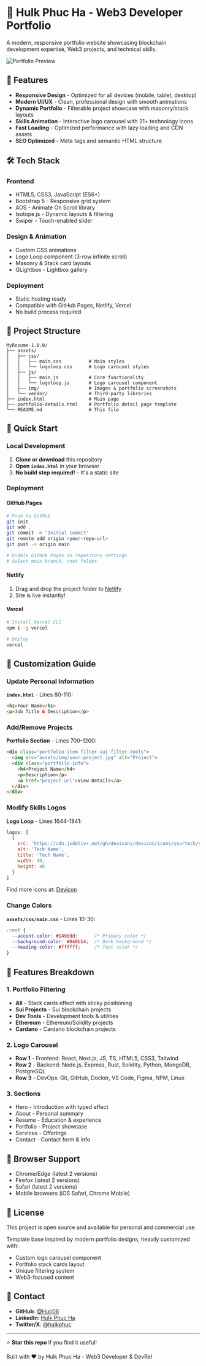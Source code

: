 # 🚀 Hulk Phuc Ha - Web3 Developer Portfolio

A modern, responsive portfolio website showcasing blockchain development expertise, Web3 projects, and technical skills.

![Portfolio Preview](assets/img/hero-bg.jpg)

## 🌟 Features

- **Responsive Design** - Optimized for all devices (mobile, tablet, desktop)
- **Modern UI/UX** - Clean, professional design with smooth animations
- **Dynamic Portfolio** - Filterable project showcase with masonry/stack layouts
- **Skills Animation** - Interactive logo carousel with 21+ technology icons
- **Fast Loading** - Optimized performance with lazy loading and CDN assets
- **SEO Optimized** - Meta tags and semantic HTML structure

## 🛠️ Tech Stack

### Frontend
- HTML5, CSS3, JavaScript (ES6+)
- Bootstrap 5 - Responsive grid system
- AOS - Animate On Scroll library
- Isotope.js - Dynamic layouts & filtering
- Swiper - Touch-enabled slider

### Design & Animation
- Custom CSS animations
- Logo Loop component (3-row infinite scroll)
- Masonry & Stack card layouts
- GLightbox - Lightbox gallery

### Deployment
- Static hosting ready
- Compatible with GitHub Pages, Netlify, Vercel
- No build process required

## 📂 Project Structure

```
MyResume-1.0.0/
├── assets/
│   ├── css/
│   │   ├── main.css          # Main styles
│   │   └── logoloop.css      # Logo carousel styles
│   ├── js/
│   │   ├── main.js           # Core functionality
│   │   └── logoloop.js       # Logo carousel component
│   ├── img/                  # Images & portfolio screenshots
│   └── vendor/               # Third-party libraries
├── index.html                # Main page
├── portfolio-details.html    # Portfolio detail page template
└── README.md                 # This file
```

## 🚀 Quick Start

### Local Development

1. **Clone or download** this repository
2. **Open `index.html`** in your browser
3. **No build step required!** - It's a static site

### Deployment

#### GitHub Pages
```bash
# Push to GitHub
git init
git add .
git commit -m "Initial commit"
git remote add origin <your-repo-url>
git push -u origin main

# Enable GitHub Pages in repository settings
# Select main branch, root folder
```

#### Netlify
1. Drag and drop the project folder to [Netlify](https://app.netlify.com/)
2. Site is live instantly!

#### Vercel
```bash
# Install Vercel CLI
npm i -g vercel

# Deploy
vercel
```

## 🎨 Customization Guide

### Update Personal Information

**`index.html`** - Lines 80-110:
```html
<h1>Your Name</h1>
<p>Job Title & Description</p>
```

### Add/Remove Projects

**Portfolio Section** - Lines 700-1200:
```html
<div class="portfolio-item filter-sui filter-tools">
  <img src="assets/img/your-project.jpg" alt="Project">
  <div class="portfolio-info">
    <h4>Project Name</h4>
    <p>Description</p>
    <a href="project-url">View Details</a>
  </div>
</div>
```

### Modify Skills Logos

**Logo Loop** - Lines 1644-1841:
```javascript
logos: [
  {
    src: 'https://cdn.jsdelivr.net/gh/devicons/devicon/icons/yourtech/yourtech-original.svg',
    alt: 'Tech Name',
    title: 'Tech Name',
    width: 40,
    height: 40
  }
]
```

Find more icons at: [Devicon](https://devicon.dev/)

### Change Colors

**`assets/css/main.css`** - Lines 10-30:
```css
:root {
  --accent-color: #149ddd;      /* Primary color */
  --background-color: #040b14;  /* Dark background */
  --heading-color: #ffffff;     /* Text color */
}
```

## 📱 Features Breakdown

### 1. Portfolio Filtering
- **All** - Stack cards effect with sticky positioning
- **Sui Projects** - Sui blockchain projects
- **Dev Tools** - Development tools & utilities
- **Ethereum** - Ethereum/Solidity projects
- **Cardano** - Cardano blockchain projects

### 2. Logo Carousel
- **Row 1** - Frontend: React, Next.js, JS, TS, HTML5, CSS3, Tailwind
- **Row 2** - Backend: Node.js, Express, Rust, Solidity, Python, MongoDB, PostgreSQL
- **Row 3** - DevOps: Git, GitHub, Docker, VS Code, Figma, NPM, Linux

### 3. Sections
- Hero - Introduction with typed effect
- About - Personal summary
- Resume - Education & experience
- Portfolio - Project showcase
- Services - Offerings
- Contact - Contact form & info

## 🔧 Browser Support

- Chrome/Edge (latest 2 versions)
- Firefox (latest 2 versions)
- Safari (latest 2 versions)
- Mobile browsers (iOS Safari, Chrome Mobile)

## 📝 License

This project is open source and available for personal and commercial use.

Template base inspired by modern portfolio designs, heavily customized with:
- Custom logo carousel component
- Portfolio stack cards layout
- Unique filtering system
- Web3-focused content

## 🤝 Contact

- **GitHub**: [@Huc06](https://github.com/Huc06)
- **LinkedIn**: [Hulk Phuc Ha](https://www.linkedin.com/in/hulk-phuc-ha-84a685301/)
- **Twitter/X**: [@hulkphuc](https://twitter.com/hulkphuc)

---

⭐ **Star this repo** if you find it useful!

Built with ❤️ by Hulk Phuc Ha - Web3 Developer & DevRel

